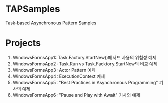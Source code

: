 # TAPSamples
Task-based Asynchronous Pattern Samples

# Projects #
1.  WindowsFormsApp1: Task.Factory.StartNew()메서드 사용의 위험성 예제
2.	WindowsFormsApp2: Task.Run vs Task.Facktory.StartNew의 비교 예제
3.	WindowsFormsApp3: Actor Pattern 예제
4.	WindowsFormsApp4: ExecutionContext 예제
5.	WindowsFormsApp5: "Best Practices in Asynchronous Programming" 기사의 예제
6.	WindowsFormsApp6: "Pause and Play with Await" 기사의 예제
